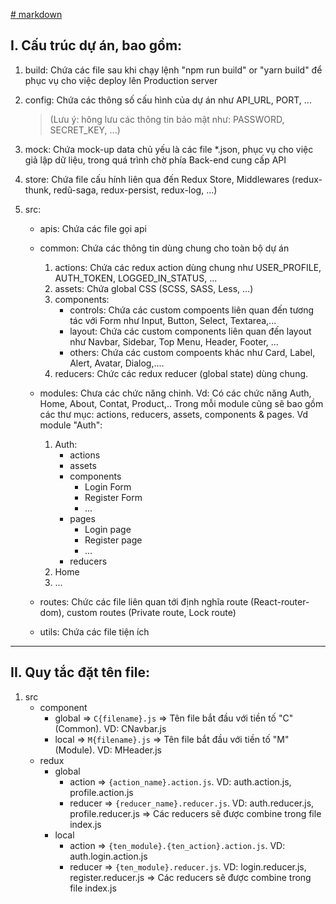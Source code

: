 [# markdown](https://www.markdownguide.org/basic-syntax/)

I. Cấu trúc dự án, bao gồm:
---------------------------

1. build: Chứa các file sau khi chạy lệnh "npm run build" or "yarn build" để phục vụ cho việc deploy lên Production server

2. config: Chứa các thông số cấu hình của dự án như API_URL, PORT, ... 

    > (Lưu ý: hông lưu các thông tin bảo mật như: PASSWORD, SECRET_KEY, ...)

3. mock: Chứa mock-up data chủ yếu là các file *.json, phục vụ cho việc giả lập dữ liệu, trong quá trình chờ phía Back-end cung cấp API

4. store: Chứa file cấu hính liên qua đến Redux Store, Middlewares (redux-thunk, redũ-saga, redux-persist, redux-log, ...)

5. src: 
    - apis: Chứa các file gọi api 

    - common: Chứa các thông tin dùng chung cho toàn bộ dự án

      1. actions: Chứa các redux action dùng chung như USER_PROFILE, AUTH_TOKEN, LOGGED_IN_STATUS, ...
      2. assets: Chứa global CSS (SCSS, SASS, Less, ...)
      3. components:
          + controls: Chứa các custom compoents liên quan đến tương tác với Form như Input, Button, Select, Textarea,...
          + layout: Chứa các custom components liên quan đến layout như Navbar, Sidebar, Top Menu, Header, Footer, ...
          + others: Chứa các custom compoents khác như Card, Label, Alert, Avatar, Dialog,....
      4. reducers: Chức các redux reducer (global state) dùng chung.

    - modules: Chưa các chức năng chinh. Vd: Có các chức năng Auth, Home, About, Contat, Product,..
        Trong mỗi module cũng sẽ bao gồm các thư mục: actions, reducers, assets, components & pages. Vd module "Auth":

        1. Auth:
            - actions
            - assets
            - components
                + Login Form 
                + Register Form 
                + ...
            - pages 
                + Login page 
                + Register page 
                + ... 
            - reducers
        2. Home
        3. ...

    - routes: Chức các file liên quan tới định nghĩa route (React-router-dom), custom routes (Private route, Lock route)

    - utils: Chứa các file tiện ích
----
II.  Quy tắc đặt tên file: 
---------------------------
1. src 
    - component 
        - global => ```C{filename}.js``` => Tên file bắt đầu với tiền tố "C" (Common). VD: CNavbar.js
        - local => ```M{filename}.js``` => Tên file bắt đầu với tiền tố "M" (Module). VD: MHeader.js
    - redux 
        - global
            - action => ```{action_name}.action.js```. VD: auth.action.js, profile.action.js
            - reducer => ```{reducer_name}.reducer.js```. VD: auth.reducer.js, profile.reducer.js
                => Các reducers sẽ được combine trong file index.js
        - local 
            - action => ```{ten_module}.{ten_action}.action.js```. VD: auth.login.action.js
            - reducer => ```{ten_module}.reducer.js```. VD: login.reducer.js, register.reducer.js
                => Các reducers sẽ được combine trong file index.js